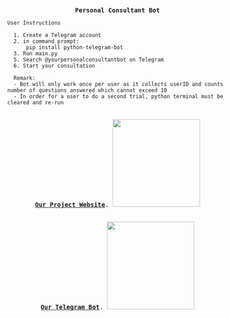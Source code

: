 <p align="center">
  <br>
  <samp>
    <b>Personal Consultant Bot</b>
    
    User Instructions

      1. Create a Telegram account
      2. in command prompt:
          pip install python-telegram-bot
      3. Run main.py
      5. Search @yourpersonalconsultantbot on Telegram      
      6. Start your consultation
      
      Remark:
      - Bot will only work once per user as it collects userID and counts number of questions answered which cannot exceed 10
      - In order for a user to do a second trial, python terminal must be cleared and re-run
 </samp>

<p align="center">
  <br>
  <samp>
    <b><a rel="nofollow noopener noreferrer" target="_blank" href="https://amyphenjati.github.io/team_asia/">Our Project Website</a></b>.
</samp>
      <img src="https://media.giphy.com/media/L1R1tvI9svkIWwpVYr/giphy.gif" width="200"/>
</p>

<p align="center">
  <br>
  <samp>
    <b><a rel="nofollow noopener noreferrer" target="_blank" href="https://web.telegram.org/#/im?p=@yourpersonalconsultantbot">Our Telegram Bot</a></b>.
</samp>
      <img src="https://media.giphy.com/media/ya4eevXU490Iw/giphy.gif" width="200"/>
</p>


